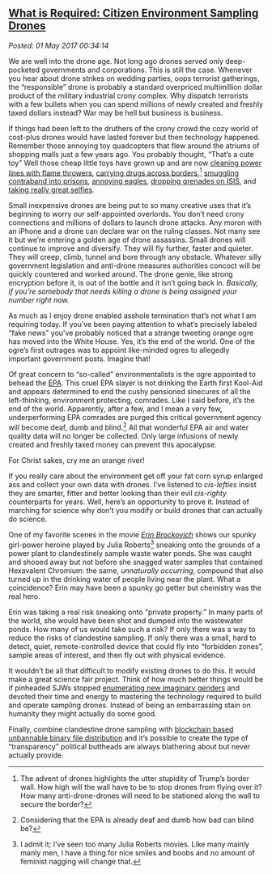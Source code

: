  
[What is Required: Citizen Environment Sampling Drones](https://analyzethedatanotthedrivel.org/2017/04/30/what-is-required-citizen-environment-sampling-drones/)
------------------------------------------------------------------------------------------------------------------------------------

*Posted: 01 May 2017 00:34:14*

We are well into the drone age. Not long ago drones served only
deep-pocketed governments and corporations. This is still the case.
Whenever you hear about drone strikes on wedding parties, oops terrorist
gatherings, the “responsible” drone is probably a standard overpriced
multimillion dollar product of the military industrial crony complex.
Why dispatch terrorists with a few bullets when you can spend millions
of newly created and freshly taxed dollars instead? War may be hell but
business is business.

If things had been left to the druthers of the crony crowd the cozy
world of cost-plus drones would have lasted forever but then technology
happened. Remember those annoying toy quadcopters that flew around the
atriums of shopping malls just a few years ago. You probably thought,
“That’s a cute toy” Well those cheap little toys have grown up and are
now [cleaning power lines with flame
throwers](https://www.popularmechanics.com/flight/drones/a25282/flame-throwing-drones/),
[carrying drugs across
borders](https://dailycaller.com/2016/03/30/narco-drones-the-cartels-newest-tech-savvy-smuggling-sop-spooks-security-experts/),[^5375a]
[smuggling contraband into
prisons](https://www.washingtonpost.com/local/prisons-try-to-stop-drones-from-delivering-drugs-porn-and-cellphones-to-inmates/2016/10/12/645fb102-800c-11e6-8d0c-fb6c00c90481_story.html),
[annoying eagles](https://www.youtube.com/watch?v=vdgvlHH3JSA),
[dropping grenades on
ISIS](https://nypost.com/2017/03/16/war-against-isis-now-involves-shuttlecock-grenades-dropped-by-drones/),
and [taking really great
selfies](https://www.youtube.com/watch?v=FZOgy5V9imI).

Small inexpensive drones are being put to so many creative uses that
it’s beginning to worry our self-appointed overlords. You don’t need
crony connections and millions of dollars to launch drone attacks. Any
moron with an iPhone and a drone can declare war on the ruling classes.
Not many see it but we’re entering a golden age of drone assassins.
Small drones will continue to improve and diversify. They will fly
further, faster and quieter. They will creep, climb, tunnel and bore
through any obstacle. Whatever silly government legislation and
anti-drone measures authorities concoct will be quickly countered and
worked around. The drone genie, like strong encryption before it, is out
of the bottle and it isn’t going back in. *Basically, if you’re somebody
that needs killing a drone is being assigned your number right now.*

As much as I enjoy drone enabled asshole termination that’s not what I
am requiring today. If you’ve been paying attention to what’s precisely
labeled “fake news” you’ve probably noticed that a strange tweeting
orange ogre has moved into the White House. Yes, it’s the end of the
world. One of the ogre’s first outrages was to appoint like-minded ogres
to allegedly important government posts. Imagine that!

Of great concern to “so-called” environmentalists is the ogre appointed
to behead the [EPA](https://www.epa.gov/). This cruel EPA slayer is not
drinking the Earth first Kool-Aid and appears determined to end the
cushy pensioned sinecures of all the left-thinking, environment
protecting, comrades. Like I said before, it’s the end of the world.
Apparently, after a few, and I mean a very few, underperforming EPA
comrades are purged this critical government agency will become deaf,
dumb and blind.[^5375b] All that wonderful EPA air and water quality data
will no longer be collected. Only large infusions of newly created and
freshly taxed money can prevent this apocalypse.

For Christ sakes, cry me an orange river!

If you really care about the environment get off your fat corn syrup
enlarged ass and collect your own data with drones. I’ve listened to
*cis-lefties* insist they are smarter, fitter and better looking than
their evil *cis-righty* counterparts for years. Well, here’s an
opportunity to prove it. Instead of marching for science why don’t you
modify or build drones that can actually do science.

One of my favorite scenes in the movie [*Erin
Brockovich*](https://en.wikipedia.org/wiki/Erin_Brockovich_(film)) shows
our spunky girl-power heroine played by Julia Roberts[^5375c] sneaking
onto the grounds of a power plant to clandestinely sample waste water
ponds. She was caught and shooed away but not before she snagged water
samples that contained Hexavalent Chromium: the same, *unnaturally
occurring*, compound that also turned up in the drinking water of people
living near the plant. What a coincidence? Erin may have been a spunky
go getter but chemistry was the real hero.

Erin was taking a real risk sneaking onto “private property.” In many
parts of the world, she would have been shot and dumped into the
wastewater ponds. How many of us would take such a risk? If only there
was a way to reduce the risks of clandestine sampling. If only there was
a small, hard to detect, quiet, remote-controlled device that could fly
into “forbidden zones”, sample areas of interest, and then fly out with
physical evidence.

It wouldn’t be all that difficult to modify existing drones to do this.
It would make a great science fair project. Think of how much better
things would be if pinheaded SJWs stopped [enumerating new imaginary
genders](https://ageofshitlords.com/complete-list-of-all-tumblr-sexualities-so-far)
and devoted their time and energy to mastering the technology required
to build and operate sampling drones. Instead of being an embarrassing
stain on humanity they might actually do some good.

Finally, combine clandestine drone sampling with [blockchain based
unbannable binary file distribution](https://lbry.io/learn) and it’s
possible to create the type of “transparency” political buttheads are
always blathering about but never actually provide.

[^5375a]: The advent of drones highlights the utter stupidity of Trump’s
    border wall. How high will the wall have to be to stop drones from
    flying over it? How many anti-drone-drones will need to be stationed
    along the wall to secure the border?

[^5375b]: Considering that the EPA is already deaf and dumb how bad can
    blind be?

[^5375c]: I admit it; I’ve seen too many Julia Roberts movies. Like many
    mainly manly men, I have a thing for nice smiles and boobs and no
    amount of feminist nagging will change that.
